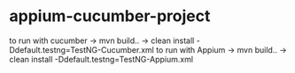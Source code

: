 # appium-cucumber-project
to run with cucumber -> mvn build.. -> clean install -Ddefault.testng=TestNG-Cucumber.xml
to run with Appium -> mvn build.. -> clean install -Ddefault.testng=TestNG-Appium.xml


